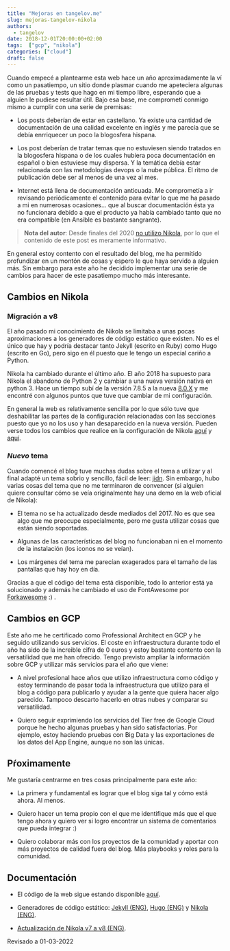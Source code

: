 ```yaml
---
title: "Mejoras en tangelov.me"
slug: mejoras-tangelov-nikola
authors:
  - tangelov
date: 2018-12-01T20:00:00+02:00
tags:  ["gcp", "nikola"]
categories: ["cloud"]
draft: false
---
```


Cuando empecé a plantearme esta web hace un año aproximadamente la ví como un pasatiempo, un sitio donde plasmar cuando me apeteciera algunas de las pruebas y tests que hago en mi tiempo libre, esperando que a alguien le pudiese resultar útil. Bajo esa base, me comprometí conmigo mismo a cumplir con una serie de premisas:

* Los posts deberían de estar en castellano. Ya existe una cantidad de documentación de una calidad excelente en inglés y me parecía que se debía enrriquecer un poco la blogosfera hispana.

* Los post deberían de tratar temas que no estuviesen siendo tratados en la blogosfera hispana o de los cuales hubiera poca documentación en español o bien estuviese muy dispersa. Y la temática debía estar relacionada con las metodologías devops o la nube pública. El ritmo de publicación debe ser al menos de una vez al mes.

* Internet está llena de documentación anticuada. Me comprometía a ir revisando periódicamente el contenido para evitar lo que me ha pasado a mi en numerosas ocasiones... que al buscar documentación ésta ya no funcionara debido a que el producto ya había cambiado tanto que no era compatible (en Ansible es bastante sangrante).

> __Nota del autor__: Desde finales del 2020 [no utilizo Nikola](https://tangelov.me/posts/tangelov-en-hugo.html), por lo que el contenido de este post es meramente informativo.

<!--more-->

En general estoy contento con el resultado del blog, me ha permitido profundizar en un montón de cosas y espero le que haya servido a alguien más. Sin embargo para este año he decidido implementar una serie de cambios para hacer de este pasatiempo mucho más interesante.

## Cambios en Nikola

### Migración a v8
El año pasado mi conocimiento de Nikola se limitaba a unas pocas aproximaciones a los generadores de código estático que existen. No es el único que hay y podría destacar tanto Jekyll (escrito en Ruby) como Hugo (escrito en Go), pero sigo en él puesto que le tengo un especial cariño a Python.

Nikola ha cambiado durante el último año. El año 2018 ha supuesto para Nikola el abandono de Python 2 y cambiar a una nueva versión nativa en python 3. Hace un tiempo subí de la versión 7.8.5 a la nueva [8.0.X](https://getnikola.com/blog/nikola-v800-is-out.html) y me encontré con algunos puntos que tuve que cambiar de mi configuración.

En general la web es relativamente sencilla por lo que sólo tuve que deshabilitar las partes de la configuración relacionadas con las secciones puesto que yo no los uso y han desaparecido en la nueva versión. Pueden verse todos los cambios que realice en la configuración de Nikola [aquí](https://gitlab.com/tangelov/tangelov-me/commit/473f4a7f59ae9b150495710f2a6c840dc44d5536) y [aquí](https://gitlab.com/tangelov/tangelov-me/commit/3a16f93b72be6a4412e7a07d09597357e93fce59).

### _Nuevo_ tema
Cuando comencé el blog tuve muchas dudas sobre el tema a utilizar y al final adapté un tema sobrio y sencillo, fácil de leer: [jidn](https://themes.getnikola.com/v7/jidn/). Sin embargo, hubo varias cosas del tema que no me terminaron de convencer (si alguien quiere consultar cómo se veía originalmente hay una demo en la web oficial de Nikola):

* El tema no se ha actualizado desde mediados del 2017. No es que sea algo que me preocupe especialmente, pero me gusta utilizar cosas que están siendo soportadas.

* Algunas de las características del blog no funcionaban ni en el momento de la instalación (los iconos no se veían).

* Los márgenes del tema me parecían exagerados para el tamaño de las pantallas que hay hoy en día.

Gracias a que el código del tema está disponible, todo lo anterior está ya solucionado y además he cambiado el uso de FontAwesome por [Forkawesome](https://forkawesome.github.io/Fork-Awesome/) :) .

## Cambios en GCP
Este año me he certificado como Professional Architect en GCP y he seguido utilizando sus servicios. El coste en infraestructura durante todo el año ha sido de la increible cifra de 0 euros y estoy bastante contento con la versatilidad que me han ofrecido. Tengo previsto ampliar la información sobre GCP y utilizar más servicios para el año que viene:

* A nivel profesional hace años que utilizo infraestructura como código y estoy terminando de pasar toda la infraestructura que utilizo para el blog a código para publicarlo y ayudar a la gente que quiera hacer algo parecido. Tampoco descarto hacerlo en otras nubes y comparar su versatilidad.

* Quiero seguir exprimiendo los servicios del Tier free de Google Cloud porque he hecho algunas pruebas y han sido satisfactorias. Por ejemplo, estoy haciendo pruebas con Big Data y las exportaciones de los datos del App Engine, aunque no son las únicas.


## Pŕoximamente
Me gustaría centrarme en tres cosas principalmente para este año:

* La primera y fundamental es lograr que el blog siga tal y cómo está ahora. Al menos.

* Quiero hacer un tema propio con el que me identifique más que el que tengo ahora y quiero ver si logro encontrar un sistema de comentarios que pueda integrar :)

* Quiero colaborar más con los proyectos de la comunidad y aportar con más proyectos de calidad fuera del blog. Más playbooks y roles para la comunidad.



## Documentación

* El código de la web sigue estando disponible [aquí](https://gitlab.com/tangelov/tangelov-me).

* Generadores de código estático: [Jekyll (ENG)](https://jekyllrb.com/), [Hugo (ENG)](https://gohugo.io/) y [Nikola (ENG)](https://getnikola.com/).

* [Actualización de Nikola v7 a v8 (ENG)](https://getnikola.com/blog/upgrading-to-nikola-v8.html).


Revisado a 01-03-2022
